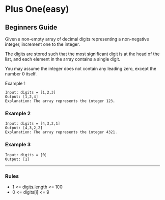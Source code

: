 # Plus One(easy)

## Beginners Guide

Given a non-empty array of decimal digits representing a non-negative integer, increment one to the integer.

The digits are stored such that the most significant digit is at the head of the list, and each element in the array contains a single digit.

You may assume the integer does not contain any leading zero, except the number 0 itself.

Example 1

```go=
Input: digits = [1,2,3]
Output: [1,2,4]
Explanation: The array represents the integer 123.
```

### Example 2

```go=
Input: digits = [4,3,2,1]
Output: [4,3,2,2]
Explanation: The array represents the integer 4321.
```

### Example 3

```go=
Input: digits = [0]
Output: [1]
```

---

### Rules

* 1 <= digits.length <= 100
* 0 <= digits[i] <= 9
